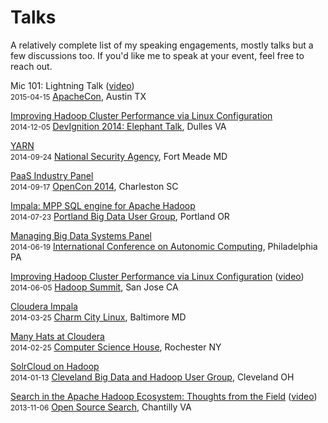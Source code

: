 <!-- title: Talks -->
<!-- categories: pages -->
<!-- tags: talks,speaking,presentations -->
<!-- published: 2014-07-03T10:26:00-05:00 -->
<!-- updated: 2015-04-24T12:23:00-05:00 -->
<!-- summary: A relatively complete list of my speaking engagements, both talks and panel discussions. -->

# Talks

A relatively complete list of my speaking engagements, mostly talks but a few discussions too. If you'd like me to speak at your event, feel free to reach out.

Mic 101: Lightning Talk ([video](https://www.youtube.com/watch?v=fQAAzpk4oQ4&feature=youtu.be&t=30m15s))  
<small>2015-04-15</small> [ApacheCon](http://events.linuxfoundation.org/events/apachecon-north-america), Austin TX

[Improving Hadoop Cluster Performance via Linux Configuration](http://www.slideshare.net/technmsg/improving-hadoop-cluster-performance-via-linux-configuration)  
<small>2014-12-05</small> [DevIgnition 2014: Elephant Talk](http://www.devignition.com/), Dulles VA

[YARN](http://www.slideshare.net/technmsg/yarn-39538139)  
<small>2014-09-24</small> [National Security Agency](https://www.nsa.gov/), Fort Meade MD

[PaaS Industry Panel](http://opensiliconharbor.com/?page_id=7)  
<small>2014-09-17</small> [OpenCon 2014](http://opensiliconharbor.com/), Charleston SC

[Impala: MPP SQL engine for Apache Hadoop](http://www.slideshare.net/technmsg/impala-hadooppdx)  
<small>2014-07-23</small> [Portland Big Data User Group](http://www.meetup.com/Hadoop-Portland/events/194930422/), Portland OR

[Managing Big Data Systems Panel](https://www.usenix.org/conference/icac14/technical-sessions/session/mbds-panel)  
<small>2014-06-19</small> [International Conference on Autonomic Computing](https://www.usenix.org/conference/icac14), Philadelphia PA

[Improving Hadoop Cluster Performance via Linux Configuration](http://www.slideshare.net/technmsg/improving-hadoop-performancevialinux) ([video](https://www.youtube.com/watch?v=zT-Paz8i9dQ))  
<small>2014-06-05</small> [Hadoop Summit](http://hadoopsummit.org/), San Jose CA  

[Cloudera Impala](http://www.slideshare.net/technmsg/ccl-impala-public)  
<small>2014-03-25</small> [Charm City Linux](http://www.meetup.com/CharmCityLinux/events/168288632/), Baltimore MD  

[Many Hats at Cloudera](http://www.slideshare.net/technmsg/many-hats-at-cloudera)  
<small>2014-02-25</small> [Computer Science House](http://www.csh.rit.edu/), Rochester NY  

[SolrCloud on Hadoop](http://www.slideshare.net/technmsg/solrcloud-on-hadoop)  
<small>2014-01-13</small> [Cleveland Big Data and Hadoop User Group](http://www.meetup.com/Cleveland-Hadoop/events/151064312/), Cleveland OH  

[Search in the Apache Hadoop Ecosystem: Thoughts from the Field](http://www.slideshare.net/technmsg/search-in-the-apache-hadoop-ecosystem-thoughts-from-the-field-28026496) ([video](http://www.basistech.com/about/downloads-and-resources/open-source-search/))  
<small>2013-11-06</small> [Open Source Search](http://www.basistechweek.com/oss.html), Chantilly VA  

